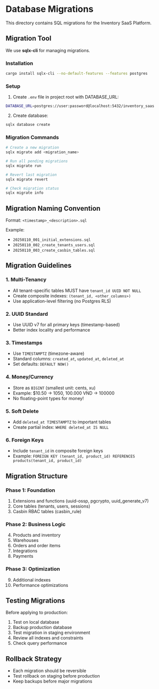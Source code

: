 # Database Migrations

This directory contains SQL migrations for the Inventory SaaS Platform.

## Migration Tool

We use **sqlx-cli** for managing migrations.

### Installation

```bash
cargo install sqlx-cli --no-default-features --features postgres
```

### Setup

1. Create `.env` file in project root with DATABASE_URL:
```bash
DATABASE_URL=postgres://user:password@localhost:5432/inventory_saas
```

2. Create database:
```bash
sqlx database create
```

### Migration Commands

```bash
# Create a new migration
sqlx migrate add <migration_name>

# Run all pending migrations
sqlx migrate run

# Revert last migration
sqlx migrate revert

# Check migration status
sqlx migrate info
```

## Migration Naming Convention

Format: `<timestamp>_<description>.sql`

Example:
- `20250110_001_initial_extensions.sql`
- `20250110_002_create_tenants_users.sql`
- `20250110_003_create_casbin_tables.sql`

## Migration Guidelines

### 1. Multi-Tenancy
- All tenant-specific tables MUST have `tenant_id UUID NOT NULL`
- Create composite indexes: `(tenant_id, <other_columns>)`
- Use application-level filtering (no Postgres RLS)

### 2. UUID Standard
- Use UUID v7 for all primary keys (timestamp-based)
- Better index locality and performance

### 3. Timestamps
- Use `TIMESTAMPTZ` (timezone-aware)
- Standard columns: `created_at`, `updated_at`, `deleted_at`
- Set defaults: `DEFAULT NOW()`

### 4. Money/Currency
- Store as `BIGINT` (smallest unit: cents, xu)
- Example: $10.50 → 1050, 100.000 VND → 100000
- No floating-point types for money!

### 5. Soft Delete
- Add `deleted_at TIMESTAMPTZ` to important tables
- Create partial index: `WHERE deleted_at IS NULL`

### 6. Foreign Keys
- Include `tenant_id` in composite foreign keys
- Example: `FOREIGN KEY (tenant_id, product_id) REFERENCES products(tenant_id, product_id)`

## Migration Structure

### Phase 1: Foundation
1. Extensions and functions (uuid-ossp, pgcrypto, uuid_generate_v7)
2. Core tables (tenants, users, sessions)
3. Casbin RBAC tables (casbin_rule)

### Phase 2: Business Logic
4. Products and inventory
5. Warehouses
6. Orders and order items
7. Integrations
8. Payments

### Phase 3: Optimization
9. Additional indexes
10. Performance optimizations

## Testing Migrations

Before applying to production:

1. Test on local database
2. Backup production database
3. Test migration in staging environment
4. Review all indexes and constraints
5. Check query performance

## Rollback Strategy

- Each migration should be reversible
- Test rollback on staging before production
- Keep backups before major migrations

